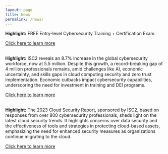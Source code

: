 ```yaml
---
layout: page
title: News
permalink: /news/
---
```


<div class="article-panel">
    <p><strong>Highlight:</strong> FREE Entry-level Cybersecurity Training + Certification Exam.</p>
    <a href="https://www.isc2.org/landing/1mcc" target="_blank">Click here to learn more</a>
</div>

<br />

<div class="article-panel">
    <p><strong>Highlight:</strong> ISC2 reveals an 8.7% increase in the global cybersecurity workforce, now at 5.5 million. Despite this growth, a record-breaking gap of 4 million professionals remains, amid challenges like AI, economic uncertainty, and skills gaps in cloud computing security and zero trust implementation. Economic cutbacks impact cybersecurity capabilities, underscoring the need for investment in training and DEI programs.</p>
    <a href="https://www.isc2.org/Insights/2023/08/cybersecurity-is-evolving-so-are-we" target="_blank">Click here to learn more</a>
</div>

<br />

<div class="article-panel">
    <p><strong>Highlight:</strong> The 2023 Cloud Security Report, sponsored by ISC2, based on responses from over 800 cybersecurity professionals, sheds light on the latest cloud security trends. It highlights concerns over data security and the effectiveness of tools and strategies in protecting cloud-based assets, emphasizing the need for enhanced security measures as organizations continue migrating to the cloud.</p>
    <a href="https://cloud.connect.isc2.org/cloud-security-report" target="_blank">Click here to learn more</a>
</div>
